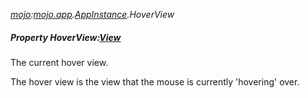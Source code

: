 _[mojo](../../modules/mojo/mojo-module.md):[mojo.app](../../modules/mojo/mojo-app.md).[AppInstance](../../modules/mojo/mojo-app-appinstance.md).HoverView_
##### Property HoverView:[View](../../modules/mojo/mojo-app-view.md)
The current hover view.

The hover view is the view that the mouse is currently 'hovering' over.
